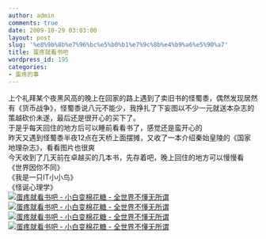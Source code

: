 ```yaml
---
author: admin
comments: true
date: 2009-10-29 03:03:00
layout: post
slug: '%e8%9b%8b%e7%96%bc%e5%b0%b1%e7%9c%8b%e4%b9%a6%e5%90%a7'
title: 蛋疼就看书吧
wordpress_id: 195
categories:
- 蛋疼的事
---
```


上个礼拜某个夜黑风高的晚上在回家的路上遇到了卖旧书的怪蜀黍，偶然发现居然有《货币战争》，怪蜀黍说八元不能少，我挣扎了下妄图以不少一元就送本杂志的策越砍价未遂，最后还是很开心的买下了。  
于是乎每天回住的地方后可以睡前看看书了，感觉还是蛮开心的  
昨天又遇到怪蜀黍半夜12点在天桥上面摆摊，又收了一本介绍秦始皇陵的《国家地理杂志》，看看图片也很爽  
今天收到了几天前在卓越买的几本书，先存着吧，晚上回住的地方可以慢慢看  
《世界因你不同》  
《我是一只IT小小鸟》  
《怪诞心理学》  
[![蛋疼就看书吧 - 小白变棉花糖 - 全世界不懂无所谓](http://img66.ph.126.net/L-buuMv6uT0Pm2o2CfZIIQ==/1837750122945246952.jpg)](http://img66.ph.126.net/L-buuMv6uT0Pm2o2CfZIIQ==/1837750122945246952.jpg)[![蛋疼就看书吧 - 小白变棉花糖 - 全世界不懂无所谓](http://img66.ph.126.net/zLLSj25nEc0qMWJ8m4O_ZA==/1837750122945246938.jpg)](http://img66.ph.126.net/zLLSj25nEc0qMWJ8m4O_ZA==/1837750122945246938.jpg)[![蛋疼就看书吧 - 小白变棉花糖 - 全世界不懂无所谓](http://img66.ph.126.net/th_Cojx2spZ-NWTbvbyo6w==/1837750122945246933.jpg)](http://img66.ph.126.net/th_Cojx2spZ-NWTbvbyo6w==/1837750122945246933.jpg)[![蛋疼就看书吧 - 小白变棉花糖 - 全世界不懂无所谓](http://img66.ph.126.net/MZCmUiTlC873rVWSYhoLmQ==/1837750122945246928.jpg)](http://img66.ph.126.net/MZCmUiTlC873rVWSYhoLmQ==/1837750122945246928.jpg)  
  

